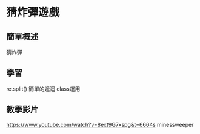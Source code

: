 # 猜炸彈遊戲

## 簡單概述
猜炸彈

## 學習
re.split()
簡單的遞迴
class運用

## 教學影片
https://www.youtube.com/watch?v=8ext9G7xspg&t=6664s
minessweeper